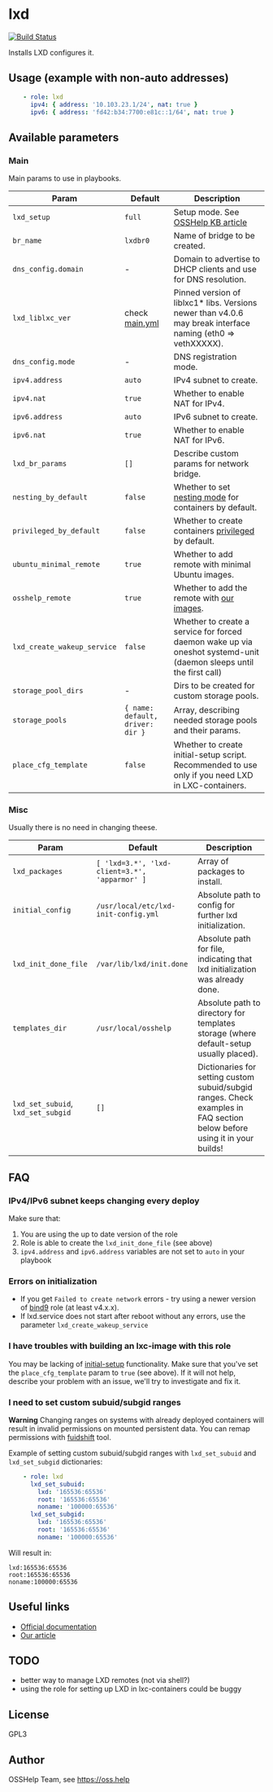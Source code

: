 # lxd

[![Build Status](https://drone.osshelp.ru/api/badges/ansible/lxd/status.svg)](https://drone.osshelp.ru/ansible/lxd)

Installs LXD configures it.

## Usage (example with non-auto addresses)

```yaml
    - role: lxd
      ipv4: { address: '10.103.23.1/24', nat: true }
      ipv6: { address: 'fd42:b34:7700:e81c::1/64', nat: true }
```

## Available parameters

### Main

Main params to use in playbooks.

| Param | Default | Description |
| -------- | -------- | -------- |
| `lxd_setup` | `full` | Setup mode. See [OSSHelp KB article](https://oss.help/kb4895) |
| `br_name` | `lxdbr0` | Name of bridge to be created. |
| `dns_config.domain` | - | Domain to advertise to DHCP clients and use for DNS resolution. |
| `lxd_liblxc_ver` | check [main.yml](defaults/main.yml) | Pinned version of liblxc1* libs. Versions newer than v4.0.6 may break interface naming (eth0 => vethXXXXX). |
| `dns_config.mode` | - | DNS registration mode. |
| `ipv4.address` | `auto` | IPv4 subnet to create. |
| `ipv4.nat` | `true` | Whether to enable NAT for IPv4. |
| `ipv6.address` | `auto` | IPv6 subnet to create. |
| `ipv6.nat` | `true` | Whether to enable NAT for IPv6. |
| `lxd_br_params` | `[]` | Describe custom params for network bridge. |
| `nesting_by_default` | `false` | Whether to set [nesting mode](https://ubuntu.com/blog/nested-containers-in-lxd) for containers by default. |
| `privileged_by_default` | `false` | Whether to create containers [privileged](https://linuxcontainers.org/ru/lxc/security/) by default. |
| `ubuntu_minimal_remote` | `true` | Whether to add remote with minimal Ubuntu images. |
| `osshelp_remote` | `true` | Whether to add the remote with [our images](https://gitea.osshelp.ru/org/lxc/dashboard). |
| `lxd_create_wakeup_service` | `false` | Whether to create a service for forced daemon wake up via oneshot systemd-unit (daemon sleeps until the first call) |
| `storage_pool_dirs` | - | Dirs to be created for custom storage pools. |
| `storage_pools` | `{ name: default, driver: dir }` | Array, describing needed storage pools and their params. |
| `place_cfg_template` | `false` |  Whether to create initial-setup script. Recommended to use only if you need LXD in LXC-containers. |

### Misc

Usually there is no need in changing theese.

| Param | Default | Description |
| -------- | -------- | -------- |
| `lxd_packages` | `[ 'lxd=3.*', 'lxd-client=3.*', 'apparmor' ]` | Array of packages to install. |
| `initial_config` | `/usr/local/etc/lxd-init-config.yml` | Absolute path to config for further lxd initialization. |
| `lxd_init_done_file` | `/var/lib/lxd/init.done` | Absolute path for file, indicating that lxd initialization was already done. |
| `templates_dir` | `/usr/local/osshelp` | Absolute path to directory for templates storage (where default-setup usually placed). |
| `lxd_set_subuid`, `lxd_set_subgid` | `[]` | Dictionaries for setting custom subuid/subgid ranges. Check examples in FAQ section below before using it in your builds! |

## FAQ

### IPv4/IPv6 subnet keeps changing every deploy

Make sure that:

1. You are using the up to date version of the role
1. Role is able to create the `lxd_init_done_file` (see above)
1. `ipv4.address` and `ipv6.address` variables are not set to `auto` in your playbook

### Errors on initialization

- If you get `Failed to create network` errors - try using a newer version of [bind9](https://gitea.osshelp.ru/ansible/bind9) role (at least v4.x.x).
- If lxd.service does not start after reboot without any errors, use the parameter `lxd_create_wakeup_service`

### I have troubles with building an lxc-image with this role

You may be lacking of [initial-setup](templates/initial-setup.j2) functionality. Make sure that you've set the `place_cfg_template` param to `true` (see above). If it will not help, describe your problem with an issue, we'll try to investigate and fix it.

### I need to set custom subuid/subgid ranges

**Warning** Changing ranges on systems with already deployed containers will result in invalid permissions on mounted persistent data. You can remap permissions with [fuidshift](http://manpages.ubuntu.com/manpages/cosmic/man1/fuidshift.1.html) tool.

Example of setting custom subuid/subgid ranges with `lxd_set_subuid` and `lxd_set_subgid` dictionaries:

``` yaml
    - role: lxd
      lxd_set_subuid:
        lxd: '165536:65536'
        root: '165536:65536'
        noname: '100000:65536'
      lxd_set_subgid:
        lxd: '165536:65536'
        root: '165536:65536'
        noname: '100000:65536'
```

Will result in:

```plaintext
lxd:165536:65536
root:165536:65536
noname:100000:65536
```

## Useful links

- [Official documentation](https://linuxcontainers.org/lxd/docs/master/)
- [Our article](https://oss.help/kb903)

## TODO

- better way to manage LXD remotes (not via shell?)
- using the role for setting up LXD in lxc-containers could be buggy

## License

GPL3

## Author

OSSHelp Team, see <https://oss.help>
